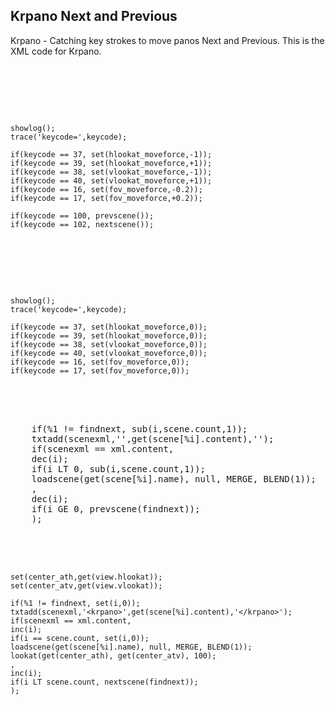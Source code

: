 <h2 dir="auto">Krpano Next and Previous</h2>
Krpano - Catching key strokes to move panos Next and Previous. This is the XML code for Krpano.  
<pre>

<events devices="desktop" onkeydown="keydown();" onkeyup="keyup();" />

  <action name="keydown">

    showlog();
    trace('keycode=',keycode);

    if(keycode == 37, set(hlookat_moveforce,-1));
    if(keycode == 39, set(hlookat_moveforce,+1));
    if(keycode == 38, set(vlookat_moveforce,-1));
    if(keycode == 40, set(vlookat_moveforce,+1));
    if(keycode == 16, set(fov_moveforce,-0.2));
    if(keycode == 17, set(fov_moveforce,+0.2));

    if(keycode == 100, prevscene());
    if(keycode == 102, nextscene());

  </action>

  <action name="keyup">

    showlog();
    trace('keycode=',keycode);

    if(keycode == 37, set(hlookat_moveforce,0));
    if(keycode == 39, set(hlookat_moveforce,0));
    if(keycode == 38, set(vlookat_moveforce,0));
    if(keycode == 40, set(vlookat_moveforce,0));
    if(keycode == 16, set(fov_moveforce,0));
    if(keycode == 17, set(fov_moveforce,0));

  </action>

  <action name="prevscene">
    if(%1 != findnext, sub(i,scene.count,1));
    txtadd(scenexml,'<krpano>',get(scene[%i].content),'</krpano>');
    if(scenexml == xml.content,
    dec(i);
    if(i LT 0, sub(i,scene.count,1));
    loadscene(get(scene[%i].name), null, MERGE, BLEND(1));
    ,
    dec(i);
    if(i GE 0, prevscene(findnext));
    );
  </action>

  <action name="nextscene">

    set(center_ath,get(view.hlookat));
    set(center_atv,get(view.vlookat));

    if(%1 != findnext, set(i,0));
    txtadd(scenexml,'<krpano>',get(scene[%i].content),'</krpano>');
    if(scenexml == xml.content,
    inc(i);
    if(i == scene.count, set(i,0));
    loadscene(get(scene[%i].name), null, MERGE, BLEND(1));
    lookat(get(center_ath), get(center_atv), 100);
    ,
    inc(i);
    if(i LT scene.count, nextscene(findnext));
    );
  </action>

</pre>
